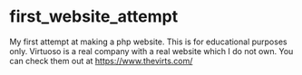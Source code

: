 # first_website_attempt

My first attempt at making a php website. This is for educational purposes only. Virtuoso is a real company with a real website which I do not own. You can check them out at https://www.thevirts.com/
